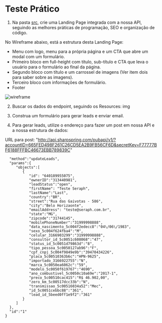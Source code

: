 # Teste Prático

1. Na pasta [src](/src/), crie uma Landing Page integrada com a nossa API, seguindo as melhores práticas de programação, SEO e organização de código.

No Wireframe abaixo, está a estrutura desta Landing Page:
* Menu com logo, menu para a própria página e um CTA que abre um modal com um formulário.
* Primeiro bloco em full-height com título, sub-título e CTA que leva o usuário para o formulário ao final da página.
* Segundo bloco com título e um carrossel de imagens (Ver item dois para saber sobre as imagens).
* Terceiro bloco com informações de formulário.
* Footer

![wireframe](https://blog.lidery.org.br/wp-content/uploads/2019/03/Wireframe2.jpg)


2. Buscar os dados do endpoint, seguindo os Resources:
img

3. Construa um formulário para gerar leads e enviar email.

4. Para gerar leads, utilize o endereço para fazer um post em nossa API e a nossa estrutura de dados:

URL para post: "http://api.sharpspring.com/pubapi/v1/?accountID=665FED498F261C26CD5EA2B9FB56CF6D&secretKey=F77777BF6188FFFBC46673EBB789839C"

````{
  "method":"updateLeads",
  "params":{
     "objects":[
        {
           "id": "640189955075",
           "ownerID":"313440981",
           "leadStatus":"open",
           "firstName": "Teste Seraph",
           "lastName":"Last",
           "country":"BR",
           "street":"Rua das Gaivotas - 586",
           "city":"Belo Horizaonte",
           "emailAddress": "teste@seraph.com.br",
           "state":"MG",
           "zipcode":"31744145",
           "mobilePhoneNumber":"31999998888",
           "data_nascimento_5c004f2edecc8":"04\/06\/1983",
           "sexo_5c004f624fba4":"M",
           "celular_3166903299":"31999998888",
           "consultor_id_5c0051c608068":"47",
           "status_id_5c0051d79863d":"8",
           "tipo_pessoa_5c0050127ab96":"F",
           "cpf_cnpj_5c004f9849e9b":"39470434226",
           "placa_5c00510363b6c":"HPN-9625",
           "importado_3166922755":"N",
           "marca_5c0050ea6062c":"59",
           "modelo_5c0050f619767":"4690",
           "ano_combustivel_5c0050c10a69e":"2017-1",
           "preco_5c00510cac415":"R$ 46.902,00",
           "zero_km_5c00517dcc33b":"N",
           "transmissao_5c00516034a52":"Mec",
           "id_5c0051cebbc88":"361",
           "lead_id_5beed0ff1e9f2":"361"
        }
     ]
  },
  "id":"1"
}

`````
